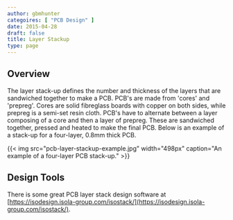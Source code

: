 ```yaml
---
author: gbmhunter
categoires: [ "PCB Design" ]
date: 2015-04-28
draft: false
title: Layer Stackup
type: page
---
```


## Overview

The layer stack-up defines the number and thickness of the layers that are sandwiched together to make a PCB. PCB's are made from 'cores' and 'prepreg'. Cores are solid fibreglass boards with copper on both sides, while prepreg is a semi-set resin cloth. PCB's have to alternate between a layer composing of a core and then a layer of prepreg. These are sandwiched together, pressed and heated to make the final PCB. Below is an example of a stack-up for a four-layer, 0.8mm thick PCB.

{{< img src="pcb-layer-stackup-example.jpg" width="498px" caption="An example of a four-layer PCB stack-up."  >}}

## Design Tools

There is some great PCB layer stack design software at [https://isodesign.isola-group.com/isostack/](https://isodesign.isola-group.com/isostack/).
